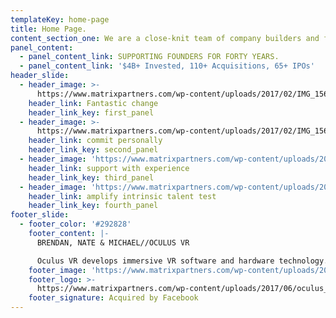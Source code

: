 ```yaml
---
templateKey: home-page
title: Home Page.
content_section_one: We are a close-knit team of company builders and former founders.
panel_content:
  - panel_content_link: SUPPORTING FOUNDERS FOR FORTY YEARS.
  - panel_content_link: '$4B+ Invested, 110+ Acquisitions, 65+ IPOs'
header_slide:
  - header_image: >-
      https://www.matrixpartners.com/wp-content/uploads/2017/02/IMG_1565_20m_RGB.jpg
    header_link: Fantastic change
    header_link_key: first_panel
  - header_image: >-
      https://www.matrixpartners.com/wp-content/uploads/2017/02/IMG_1565_20m_RGB.jpg
    header_link: commit personally
    header_link_key: second_panel
  - header_image: 'https://www.matrixpartners.com/wp-content/uploads/2017/02/lever@2x.jpg'
    header_link: support with experience
    header_link_key: third_panel
  - header_image: 'https://www.matrixpartners.com/wp-content/uploads/2017/02/cloudbees@2x.jpg'
    header_link: amplify intrinsic talent test
    header_link_key: fourth_panel
footer_slide:
  - footer_color: '#292828'
    footer_content: |-
      BRENDAN, NATE & MICHAEL//OCULUS VR

      Oculus VR develops immersive VR software and hardware technology.
    footer_image: 'https://www.matrixpartners.com/wp-content/uploads/2017/05/oculus@2x.jpg'
    footer_logo: >-
      https://www.matrixpartners.com/wp-content/uploads/2017/06/oculus_light@2x.png
    footer_signature: Acquired by Facebook
---
```


